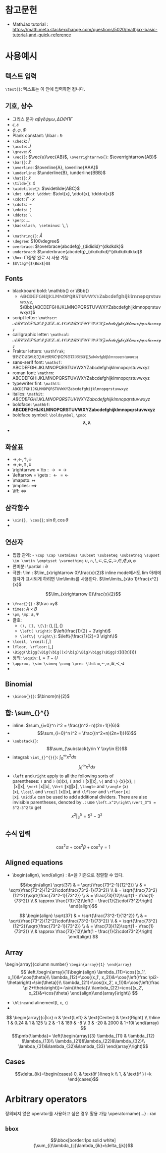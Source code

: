 # 참고문헌
- MathJax tutorial : https://math.meta.stackexchange.com/questions/5020/mathjax-basic-tutorial-and-quick-reference

# 사용예시 
## 텍스트 입력
`\text{}`: $\text{텍스트는 이 안에 입력하면 됩니다.}$

## 기호, 상수
- 그리스 문자 $\alpha\beta\gamma\delta\psi\mu\omega, \Delta\Omega\Phi\Pi\Gamma$
- $\epsilon,  \varepsilon$
- $\phi, \varphi, \Phi$
- Plank constant: \hbar : $\hbar$
- `\check`: $\check{I}$
- `\acute`: $\acute{J}$
- `\grave`: $\grave{K}$
- `\vec{}`: $\vec{u}\vec{AB}$, `\overrightarrwo{}`: $\overrightarrow{AB}$
- `\bar{}`: $\bar{z}$
- `\overline`: $\overline{A}, \overline{AAA}$
- `\underline`: $\underline{B}, \underline{BBB}$
- `\hat{}`: $\hat{x}$
- `\tilde{}`: $\tilde{x}$
- `\widetilde{}`: $\widetilde{ABC}$
- `\dot \ddot \dddot`: $\dot{x}, \ddot{x}, \dddot{x}$ 
- `\cdot`: $F\cdot x$
- `\cdots`: $\cdots$
- `\vdots`: $\vdots$
- `\ddots`: $\ddots$
- `\perp`: $\perp$
- `\backslash, \setminus`: $\backslash, \setminus$
- 
- `\mathring{}`: $\mathring{A}$
- `\degree`: $100\degree$
- `overbrace`: $\overbrace{abcdefg}_{dididid}^{dkdkdk}$
- `underbracd`: $\underbrace{abcdefg}_{dkdkdkd}^{dkdkdkdkkd}$
- `\Box`: $\Box$증명 완료 시 사용 가능
- `$$\tag*{$\Box$}$$`
$$\tag*{$\Box$}$$
## Fonts
- blackboard bold: \mathbb{} or \Bbb{}
  - $\mathbb{ABCDEFGHIJKLMNOPQRSTUVWXYZabcdefghijklmnopqrstuvwxyz}$, $\Bbb{ABCDEFGHIJKLMNOPQRSTUVWXYZabcdefghijklmnopqrstuvwxyz}$
- script letter: `\mathscr`: $\mathscr{ABCDEFGHIJKLMNOPQRSTUVWXYZabcdefghijklmnopqrstuvwxyz}$
- calligraphic letter: `\mathcal`: $\mathcal{ABCDEFGHIJKLMNOPQRSTUVWXYZabcdefghijklmnopqrstuvwxyz}$
- Fraktur letters: `\mathfrak`; $\mathfrak{ABCDEFGHIJKLMNOPQRSTUVWXYZabcdefghijklmnopqrstuvwxyz}$
- sans-serif font: `\mathsf`: $\mathsf{ABCDEFGHIJKLMNOPQRSTUVWXYZabcdefghijklmnopqrstuvwxyz}$
- roman font: `\mathrm`: $\mathrm{ABCDEFGHIJKLMNOPQRSTUVWXYZabcdefghijklmnopqrstuvwxyz}$
- typewriter fint: `\mathtt`: $\mathtt{ABCDEFGHIJKLMNOPQRSTUVWXYZabcdefghijklmnopqrstuvwxyz}$
- italics: `\mathit`: $\mathit{ABCDEFGHIJKLMNOPQRSTUVWXYZabcdefghijklmnopqrstuvwxyz}$
- boldface: `\mathbf`: $\mathbf{ABCDEFGHIJKLMNOPQRSTUVWXYZabcdefghijklmnopqrstuvwxyz}$
- boldface symbol: `\boldsymbol`, `\pmb`:
$$\boldsymbol{\lambda}, \pmb{\lambda}$$
- 

## 화살표
- $\rightarrow, \leftarrow, \uparrow, \downarrow$
- $\Rightarrow, \Leftarrow, \Uparrow, \Downarrow$
- \rightarrwo = \to : $\rightarrow = \to$
- \leftarrow = \gets : $\leftarrow = \gets$
- \mapsto: $\mapsto$
- \implies: $\implies$
- \iff: $\iff$

## 삼각함수
- `\sin{}, \cos{}`; $\sin{\theta}, \cos{\theta}$
- 
## 연산자
- 집합 관계: - `\cup \cap \setminus \subset \subseteq \subsetneq \supset \in \notin \emptyset \varnothing` $\cup, \cap, \setminus, \subset, \subseteq, \subsetneq, \supset, \in, \notin, \emptyset, \varnothing$
- 편미분: \partial :  $\partial$
- 극한: 
  \lim : $\lim_{x\rightarrow 0}\frac{x}{2}$
  inline mode에서도 lim 아래에 첨자가 표시되게 하려면 \lim\limits를 사용한다. $\lim\limits_{x\to 1}\frac{x^2}{x}$

$$\lim_{x\rightarrow 0}\frac{x}{2}$$
- `\frac{}{}` :  $\frac xy$
- `times`: $A\times B$
- `\pm`, `\mp`: $\pm, \mp$
- 괄호:
  - `(), [], \{\}`: $(), [], \{\}$
  - `\left( \right)`: $\left(\frac{1}{2} + 3\right)$
  - `\left\{ \right\}`: $\left\{\frac{1}{2}+3 \right\}$
 - `\lceil, \rceil`: $\lceil, \rceil$
 - `lfloor, \rfloor`: $\lfloor, \rfloor$
 - `\Bigg(\bigg(\Big(\big((x)\big)\Big)\bigg)\Bigg)`:$\Bigg(\bigg(\Big(\big((x)\big)\Big)\bigg)\Bigg)$
- 정의: `\equiv`: $L\equiv T-U$
- `\approx, \sim \simeq \cong \prec \lhd`: $\approx, \sim, \simeq, \cong, \prec, \lhd$
- 
## Binomial
- `\binom{}{}`: $\binom{n}{2}$
## 합: \sum_{}^{} 
   - inline: $\sum_{i=0}^n i^2 = \frac{(n^2+n)(2n+1)}{6}$
   - $$\sum_{i=0}^n i^2 = \frac{(n^2+n)(2n+1)}{6}$$
   - `\substack{}`: $$\sum_{\substack{y\in Y \\xy\in E}}$$
- integral: `\int_{}^{}{}`: $\int_{0}^{\infty}{x^2dx}$
$$\int_{0}^{\infty}{x^2dx}$$
- `\left` and`\right` apply to all the following sorts of parentheses: `(` and `)` (x)(x), `[` and `]` [x][x], `\{` and `\}` {x}{x}, `|` |x||x|, `\vert` |x||x|, `\Vert` ∥x∥‖x‖, `\langle` and `\rangle` ⟨x⟩⟨x⟩, `\lceil` and `\rceil` ⌈x⌉⌈x⌉, and `\lfloor` and `\rfloor` ⌊x⌋⌊x⌋. `\middle` can be used to add additional dividers. There are also invisible parentheses, denoted by `.`: use `\left.x^2\right\rvert_3^5 = 5^2-3^2` to get
$$\left.x^2\right\rvert_3^5 = 5^2-3^2$$
## 수식 입력
$$\begin{equation}
\cos^2{\alpha}+\cos^2{\beta}+\cos^2{\gamma}=1
\tag{1.10}\end{equation}$$
## Aligned equations
- \begin{align}, \end{align} : &=을 기준으로 정렬할 수 있다.
```math
\begin{align}
\sqrt{37} & = \sqrt{\frac{73^2-1}{12^2}} \\
 & = \sqrt{\frac{73^2}{12^2}\cdot\frac{73^2-1}{73^2}} \\ 
 & = \sqrt{\frac{73^2}{12^2}}\sqrt{\frac{73^2-1}{73^2}} \\
 & = \frac{73}{12}\sqrt{1 - \frac{1}{73^2}} \\ 
 & \approx \frac{73}{12}\left(1 - \frac{1}{2\cdot73^2}\right)
\end{align}
```
$$
\begin{align}
\sqrt{37} & = \sqrt{\frac{73^2-1}{12^2}} \\
 & = \sqrt{\frac{73^2}{12^2}\cdot\frac{73^2-1}{73^2}} \\ 
 & = \sqrt{\frac{73^2}{12^2}}\sqrt{\frac{73^2-1}{73^2}} \\
 & = \frac{73}{12}\sqrt{1 - \frac{1}{73^2}} \\ 
 & \approx \frac{73}{12}\left(1 - \frac{1}{2\cdot73^2}\right)
\end{align}
$$

## Array
\begin{array}{column number}
`\begin{array}{1} \end{array}`
$$
 \left.\begin{array}{1}\begin{align}
 \lambda_{11}=\cos{(x_1', x_1)}&=\cos{\theta}\\
 \lambda_{12}=\cos{(x_1', x_2)}&=\cos{\left(\frac \pi2-\theta\right)=\sin{\theta}}\\
 \lambda_{21}=\cos{(x_2', x_1)}&=\cos{\left(\frac \pi2+\theta\right)}=-\sin{\theta}\\
 \lambda_{22}=\cos{(x_2', x_2)}&=\cos{\theta}
 \end{align}\end{array}\right\}
 $$
 - `\hline`and alinement(l, c, r)
 - 
$$
\begin{array}{c|lcr}
n & \text{Left} & \text{Center} & \text{Right} \\
\hline
1 & 0.24 & 1 & 125 \\
2 & -1 & 189 & -8 \\
3 & -20 & 2000 & 1+10i
\end{array}
$$
 $$\pmb{\lambda}=
 \left(\begin{array}{3}
 \lambda_{11} & \lambda_{12} &\lambda_{13}\\
 \lambda_{21}&\lambda_{22}&\lambda_{32}\\
 \lambda_{31}&\lambda_{32}&\lambda_{33}
 \end{array}\right)$$
## Cases
  $$\delta_{ik}=\begin{cases}
   0, & \text{if }i\neq k \\
   1, & \text{if } i=k
   \end{cases}$$
# Arbitrary operators
정의되지 않은 operator를 사용하고 싶은 경우 활용 가능
\operatorname{...} : $\operatorname{ran}$

## `bbox`
 $$\bbox[border:1px solid white]{\sum_{i}\lambda_{ij}\lambda_{ik}=\delta_{jk}}$$
 
